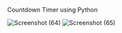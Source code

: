 Countdown Timer using Python

![Screenshot (64)](https://github.com/user-attachments/assets/5da4b974-1332-4dce-8005-f2cd6006f2f3)
![Screenshot (65)](https://github.com/user-attachments/assets/ebbfcfac-7e55-47bf-9bee-de504201e7a7)
